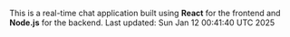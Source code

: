 This is a real-time chat application built using **React** for the frontend and **Node.js** for the backend.
Last updated: Sun Jan 12 00:41:40 UTC 2025

